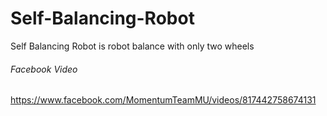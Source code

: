 # Self-Balancing-Robot
Self Balancing Robot is robot balance with only two wheels

###### Facebook Video
https://www.facebook.com/MomentumTeamMU/videos/817442758674131
